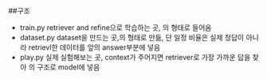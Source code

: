 ##구조
- train.py
retriever and refine으로 학습하는 곳, <answer><quesion><answer>의 형태로 들어옴
- dataset.py
dataset을 만드는 곳,<answer><quesion><answer>의 형태로 만듦, 단 일정 비율은 실제 정답이 아니라
retrievl한 데이터를 앞의 answer부분에 넣음
- play.py 실제 실험해보는 곳, context가 주어지면 retriever로 가장 가까운 답을 찾아 <retrive><context>의 구조로 model에 넣음
